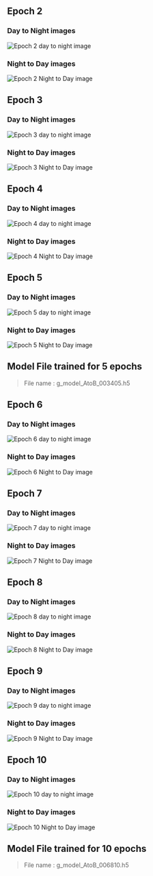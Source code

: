 ## Epoch 2

### Day to Night images
![Epoch 2 day to night image](./AtoB_generated_plot_001362.png)

### Night to Day images
![Epoch 2 Night to Day image](./BtoA_generated_plot_001362.png)


## Epoch 3

### Day to Night images
![Epoch 3 day to night image](./AtoB_generated_plot_002043.png)

### Night to Day images
![Epoch 3 Night to Day image](./BtoA_generated_plot_002043.png)


## Epoch 4

### Day to Night images
![Epoch 4 day to night image](./AtoB_generated_plot_002724.png)

### Night to Day images
![Epoch 4 Night to Day image](./BtoA_generated_plot_002724.png)


## Epoch 5

### Day to Night images
![Epoch 5 day to night image](./AtoB_generated_plot_003405.png)

### Night to Day images
![Epoch 5 Night to Day image](./BtoA_generated_plot_003405.png)

## Model File trained for 5 epochs
> File name : g_model_AtoB_003405.h5

## Epoch 6

### Day to Night images
![Epoch 6 day to night image](./AtoB_generated_plot_004086.png)

### Night to Day images
![Epoch 6 Night to Day image](./BtoA_generated_plot_004086.png)


## Epoch 7

### Day to Night images
![Epoch 7 day to night image](./AtoB_generated_plot_004767.png)

### Night to Day images
![Epoch 7 Night to Day image](./BtoA_generated_plot_004767.png)


## Epoch 8

### Day to Night images
![Epoch 8 day to night image](./AtoB_generated_plot_005448.png)

### Night to Day images
![Epoch 8 Night to Day image](./BtoA_generated_plot_005448.png)


## Epoch 9

### Day to Night images
![Epoch 9 day to night image](./AtoB_generated_plot_006129.png)

### Night to Day images
![Epoch 9 Night to Day image](./BtoA_generated_plot_006129.png)


## Epoch 10

### Day to Night images
![Epoch 10 day to night image](./AtoB_generated_plot_006810.png)

### Night to Day images
![Epoch 10 Night to Day image](./BtoA_generated_plot_006810.png)

## Model File trained for 10 epochs
> File name : g_model_AtoB_006810.h5
